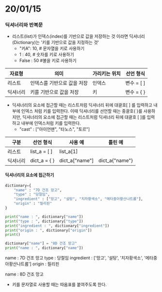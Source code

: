 # 20/01/15

### 딕셔너리와 반복문

- 리스트(list)가 인덱스(index)를 기반으로 값을 저장하는 것 이라면 딕셔너리(Dictionary)는 '키를 기반으로 값을 지정하는 것'
  - "키A": 10,    # 문자열을 키로 사용하기
  - 1 : 40,    # 숫자를 키로 사용하기
  - False : 50    #불을 키로 사용하기

| 자료형   | 의미                        | 가리키는 위치 | 선언 형식  |
| -------- | --------------------------- | ------------- | ---------- |
| 리스트   | 인덱스를 기반으로 값을 저장 | 인덱스        | 변수 = [ ] |
| 딕셔너리 | 키를 기반으로 값을 저장     | 키            | 변수 = { } |



- 딕셔너리의 요소에 접근할 때는 리스트처럼 딕셔너리 뒤에 대괄호[ ] 를 입력하고 내부에 인덱스 처럼 키를 입력한다. 이때 딕셔너리를 선언할 때는 중괄호{ }를 사용하지만, 딕셔너리의 요소에 접근할 때는 리스트처럼 딕셔너리 뒤에 대괄호 [ ]를 입력하고 내부에 인덱스처럼 키를 입력한다.
  - "cast" : ["아이언맨", "타노스", "토르"]

| 구분     | 선언 형식    | 사용 예        | 틀린 예        |
| -------- | ------------ | -------------- | -------------- |
| 리스트   | list_a = [ ] | list_a[1]      |                |
| 딕셔너리 | dict_a = { } | dict_a["name"] | dict_a{"name"} |



#### 딕셔너리의 요소에 접근하기

```python
dictionary={
    "name" : "7D 건조 망고",
    "type" : "당절임",
    "ingredient" : ["망고", "설탕", "치자황색소", "메타중아황산나트륨"],
    "origin" : "필리핀"
}

print("name : ", dictionary["name"])
print("type : ", dictionary["type"])
print("ingredient : ", dictionary["ingredient"])
print("origin : ", dictionary["origin"])
print()

dictionary["name"] = "8D 건조 망고"
print("name : ", dictionary["name"])
```

name :  7D 건조 망고
type :  당절임
ingredient :  ['망고', '설탕', '치자황색소', '메타중아황산나트륨']
origin :  필리핀

name :  8D 건조 망고

- 키를 문자열로 사용할 때는 따옴표를 붙여주도록 한다.































